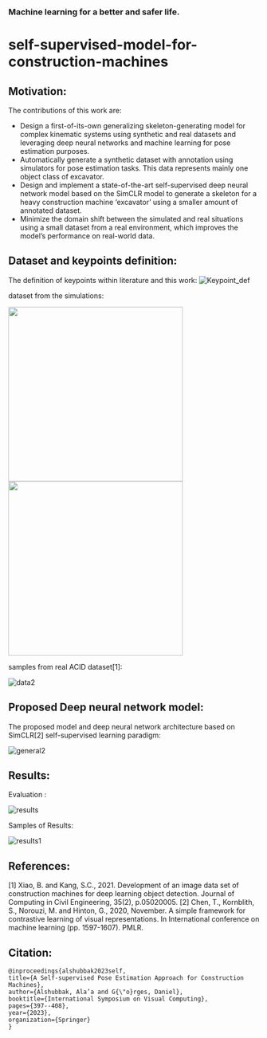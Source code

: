 
### Machine learning for a better and safer life. 


# self-supervised-model-for-construction-machines

## Motivation: 

The contributions of this work are:
* Design a first-of-its-own generalizing skeleton-generating model for complex kinematic systems using synthetic and real datasets and leveraging deep neural networks and machine learning for pose estimation purposes.
* Automatically generate a synthetic dataset with annotation using simulators for pose estimation tasks. This data represents mainly one object class of excavator.
* Design and implement a state-of-the-art self-supervised deep neural network model based on the SimCLR model to generate a skeleton for a heavy construction machine ‘excavator’ using a smaller amount of annotated dataset.
* Minimize the domain shift between the simulated and real situations using a small dataset from a real environment, which improves the model’s performance on real-world data.

## Dataset and keypoints definition:
The definition of keypoints within literature and this work: 
![Keypoint_def](https://github.com/alaa-shubbak/self-supervised-model-for-construction-machines/blob/main/images/keypoint_definitions.png)

dataset from the simulations: 

<img src="https://github.com/alaa-shubbak/self-supervised-model-for-construction-machines/blob/main/images/issac%20all_results.png" width="350"> <img src="https://github.com/alaa-shubbak/self-supervised-model-for-construction-machines/blob/main/images/matlab_results.png" width="350">

samples from real ACID dataset[1]: 

![data2](https://github.com/alaa-shubbak/self-supervised-model-for-construction-machines/blob/main/images/ACID_pose_dataset.png)


## Proposed Deep neural network model:
The proposed model and deep neural network architecture based on SimCLR[2] self-supervised learning paradigm: 

![general2](https://github.com/alaa-shubbak/self-supervised-model-for-construction-machines/blob/main/images/smart.jpg)


## Results: 

Evaluation : 

![results](https://github.com/alaa-shubbak/self-supervised-model-for-construction-machines/blob/main/images/table_results_self_supervised.png)

Samples of Results: 

![results1](https://github.com/alaa-shubbak/self-supervised-model-for-construction-machines/blob/main/images/results/samples_results_self_super_pose.png)

## References: 
[1] Xiao, B. and Kang, S.C., 2021. Development of an image data set of construction machines for deep learning object detection. Journal of Computing in Civil Engineering, 35(2), p.05020005.
[2] Chen, T., Kornblith, S., Norouzi, M. and Hinton, G., 2020, November. A simple framework for contrastive learning of visual representations. In International conference on machine learning (pp. 1597-1607). PMLR.

## Citation: 

    @inproceedings{alshubbak2023self,
    title={A Self-supervised Pose Estimation Approach for Construction Machines},
    author={Alshubbak, Ala’a and G{\"o}rges, Daniel},
    booktitle={International Symposium on Visual Computing},
    pages={397--408},
    year={2023},
    organization={Springer}
    }

